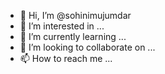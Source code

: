 - 👋 Hi, I’m @sohinimujumdar
- 👀 I’m interested in ...
- 🌱 I’m currently learning ...
- 💞️ I’m looking to collaborate on ...
- 📫 How to reach me ...

<!---
sohinimujumdar/sohinimujumdar is a ✨ special ✨ repository because its `README.md` (this file) appears on your GitHub profile.
You can click the Preview link to take a look at your changes.
--->
